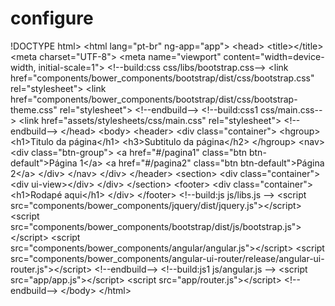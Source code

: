 # configure
!DOCTYPE html> &lt;html lang="pt-br" ng-app="app">  &lt;head>     &lt;title>&lt;/title>     &lt;meta charset="UTF-8">     &lt;meta name="viewport" content="width=device-width, initial-scale=1">     &lt;!--build:css css/libs/bootstrap.css-->     &lt;link href="components/bower_components/bootstrap/dist/css/bootstrap.css" rel="stylesheet">     &lt;link href="components/bower_components/bootstrap/dist/css/bootstrap-theme.css" rel="stylesheet">     &lt;!--endbuild-->     &lt;!--build:css1 css/main.css-->     &lt;link href="assets/stylesheets/css/main.css" rel="stylesheet">     &lt;!--endbuild--> &lt;/head>  &lt;body>     &lt;header>         &lt;div class="container">             &lt;hgroup>                 &lt;h1>Titulo da página&lt;/h1>                 &lt;h3>Subtitulo da página&lt;/h2>                 &lt;/hgroup>                                       &lt;nav>                 &lt;div class="btn-group">                     &lt;a href="#/pagina1" class="btn btn-default">Página 1&lt;/a>                     &lt;a href="#/pagina2" class="btn btn-default">Página 2&lt;/a>                      &lt;/div>                              &lt;/nav>         &lt;/div>      &lt;/header>     &lt;section>         &lt;div class="container">             &lt;div ui-view>&lt;/div>         &lt;/div>     &lt;/section>     &lt;footer>         &lt;div class="container">             &lt;h1>Rodapé aqui&lt;/h1>               &lt;/div>             &lt;/footer>      &lt;!--build:js js/libs.js -->     &lt;script src="components/bower_components/jquery/dist/jquery.js">&lt;/script>     &lt;script src="components/bower_components/bootstrap/dist/js/bootstrap.js">&lt;/script>     &lt;script src="components/bower_components/angular/angular.js">&lt;/script>     &lt;script src="components/bower_components/angular-ui-router/release/angular-ui-router.js">&lt;/script>     &lt;!--endbuild-->     &lt;!--build:js1 js/angular.js -->     &lt;script src="app/app.js">&lt;/script>     &lt;script src="app/router.js">&lt;/script>     &lt;!--endbuild--> &lt;/body>  &lt;/html>
